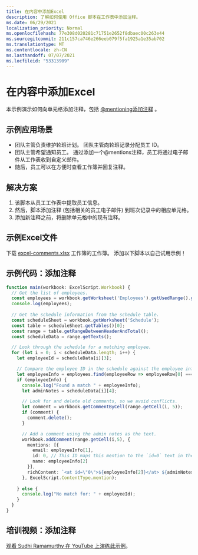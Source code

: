 ```yaml
---
title: 在内容中添加Excel
description: 了解如何使用 Office 脚本在工作表中添加注释。
ms.date: 06/29/2021
localization_priority: Normal
ms.openlocfilehash: 77e308d020281c71751e2652f8dbaec00c263e44
ms.sourcegitcommit: 211c157ca746e266eeb079f5fa1925a1e35ab702
ms.translationtype: MT
ms.contentlocale: zh-CN
ms.lasthandoff: 07/07/2021
ms.locfileid: "53313909"
---
```

# <a name="add-comments-in-excel"></a>在内容中添加Excel

本示例演示如何向单元格添加注释，包括 [@mentioning添加注释](https://support.microsoft.com/office/90701709-5dc1-41c7-aa48-b01d4a46e8c7) 。

## <a name="example-scenario"></a>示例应用场景

* 团队主管负责维护轮班计划。 团队主管向轮班记录分配员工 ID。
* 团队主管希望通知员工。 通过添加一个@mentions注释，员工将通过电子邮件从工作表收到自定义邮件。
* 随后，员工可以在方便时查看工作簿并回复注释。

## <a name="solution"></a>解决方案

1. 该脚本从员工工作表中提取员工信息。
1. 然后，脚本添加注释 (包括相关的员工电子邮件) 到班次记录中的相应单元格。
1. 添加新注释之前，将删除单元格中的现有注释。

## <a name="sample-excel-file"></a>示例Excel文件

下载 <a href="excel-comments.xlsx">excel-comments.xlsx</a> 工作簿的工作簿。 添加以下脚本以自己试用示例！

## <a name="sample-code-add-comments"></a>示例代码：添加注释

```TypeScript
function main(workbook: ExcelScript.Workbook) {
  // Get the list of employees.
  const employees = workbook.getWorksheet('Employees').getUsedRange().getTexts();
  console.log(employees); 
  
  // Get the schedule information from the schedule table.
  const scheduleSheet = workbook.getWorksheet('Schedule');
  const table = scheduleSheet.getTables()[0];
  const range = table.getRangeBetweenHeaderAndTotal();
  const scheduleData = range.getTexts();

  // Look through the schedule for a matching employee.
  for (let i = 0; i < scheduleData.length; i++) {
    let employeeId = scheduleData[i][3];

    // Compare the employee ID in the schedule against the employee information table.
    let employeeInfo = employees.find(employeeRow => employeeRow[0] === employeeId);
    if (employeeInfo) {
      console.log("Found a match " + employeeInfo);
      let adminNotes = scheduleData[i][4];

      // Look for and delete old comments, so we avoid conflicts.
      let comment = workbook.getCommentByCell(range.getCell(i, 5));
      if (comment) {
        comment.delete();
      }

      // Add a comment using the admin notes as the text.
      workbook.addComment(range.getCell(i,5), {
        mentions: [{
          email: employeeInfo[1],
          id: 0, // This ID maps this mention to the `id=0` text in the comment.
          name: employeeInfo[2]
        }],
        richContent: `<at id=\"0\">${employeeInfo[2]}</at> ${adminNotes}`
      }, ExcelScript.ContentType.mention);        
      
    } else {
      console.log("No match for: " + employeeId);
    }
  }
}
```

## <a name="training-video-add-comments"></a>培训视频：添加注释

[观看 Sudhi Ramamurthy 在 YouTube 上演练此示例](https://youtu.be/CpR78nkaOFw)。
